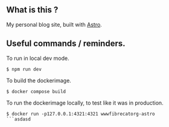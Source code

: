 ## What is this ?

My personal blog site, built with [Astro](https://astro.build/).

## Useful commands / reminders.

To run in local dev mode.
```
$ npm run dev
```

To build the dockerimage.
```
$ docker compose build
```

To run the dockerimage locally, to test like it was in production.
```
$ docker run -p127.0.0.1:4321:4321 wwwfibrecatorg-astro
```asdasd